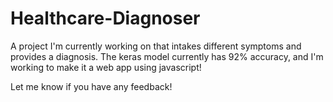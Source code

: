 # Healthcare-Diagnoser
A project I'm currently working on that intakes different symptoms and provides a diagnosis. The keras model currently has 92% accuracy, and I'm working to make it a web app using javascript!

Let me know if you have any feedback!
